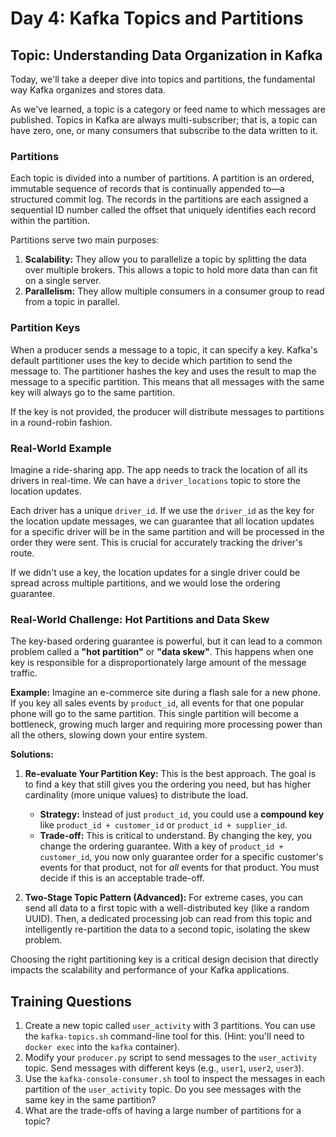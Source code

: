 # Day 4: Kafka Topics and Partitions

## Topic: Understanding Data Organization in Kafka

Today, we'll take a deeper dive into topics and partitions, the fundamental way Kafka organizes and stores data.

As we've learned, a topic is a category or feed name to which messages are published. Topics in Kafka are always multi-subscriber; that is, a topic can have zero, one, or many consumers that subscribe to the data written to it.

### Partitions

Each topic is divided into a number of partitions. A partition is an ordered, immutable sequence of records that is continually appended to—a structured commit log. The records in the partitions are each assigned a sequential ID number called the offset that uniquely identifies each record within the partition.

Partitions serve two main purposes:

1.  **Scalability:** They allow you to parallelize a topic by splitting the data over multiple brokers. This allows a topic to hold more data than can fit on a single server.
2.  **Parallelism:** They allow multiple consumers in a consumer group to read from a topic in parallel.

### Partition Keys

When a producer sends a message to a topic, it can specify a key. Kafka's default partitioner uses the key to decide which partition to send the message to. The partitioner hashes the key and uses the result to map the message to a specific partition. This means that all messages with the same key will always go to the same partition.

If the key is not provided, the producer will distribute messages to partitions in a round-robin fashion.

### Real-World Example

Imagine a ride-sharing app. The app needs to track the location of all its drivers in real-time. We can have a `driver_locations` topic to store the location updates.

Each driver has a unique `driver_id`. If we use the `driver_id` as the key for the location update messages, we can guarantee that all location updates for a specific driver will be in the same partition and will be processed in the order they were sent. This is crucial for accurately tracking the driver's route.

If we didn't use a key, the location updates for a single driver could be spread across multiple partitions, and we would lose the ordering guarantee.

### Real-World Challenge: Hot Partitions and Data Skew

The key-based ordering guarantee is powerful, but it can lead to a common problem called a **"hot partition"** or **"data skew"**. This happens when one key is responsible for a disproportionately large amount of the message traffic.

**Example:** Imagine an e-commerce site during a flash sale for a new phone. If you key all sales events by `product_id`, all events for that one popular phone will go to the same partition. This single partition will become a bottleneck, growing much larger and requiring more processing power than all the others, slowing down your entire system.

**Solutions:**

1.  **Re-evaluate Your Partition Key:** This is the best approach. The goal is to find a key that still gives you the ordering you need, but has higher cardinality (more unique values) to distribute the load.
    *   **Strategy:** Instead of just `product_id`, you could use a **compound key** like `product_id + customer_id` or `product_id + supplier_id`. 
    *   **Trade-off:** This is critical to understand. By changing the key, you change the ordering guarantee. With a key of `product_id + customer_id`, you now only guarantee order for a specific customer's events for that product, not for *all* events for that product. You must decide if this is an acceptable trade-off.

2.  **Two-Stage Topic Pattern (Advanced):** For extreme cases, you can send all data to a first topic with a well-distributed key (like a random UUID). Then, a dedicated processing job can read from this topic and intelligently re-partition the data to a second topic, isolating the skew problem.

Choosing the right partitioning key is a critical design decision that directly impacts the scalability and performance of your Kafka applications.

## Training Questions

1.  Create a new topic called `user_activity` with 3 partitions. You can use the `kafka-topics.sh` command-line tool for this. (Hint: you'll need to `docker exec` into the `kafka` container).
2.  Modify your `producer.py` script to send messages to the `user_activity` topic. Send messages with different keys (e.g., `user1`, `user2`, `user3`).
3.  Use the `kafka-console-consumer.sh` tool to inspect the messages in each partition of the `user_activity` topic. Do you see messages with the same key in the same partition?
4.  What are the trade-offs of having a large number of partitions for a topic?